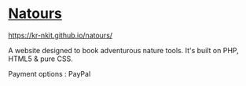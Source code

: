 # <a href="https://kr-nkit.github.io/natours/">Natours</a>

https://kr-nkit.github.io/natours/

A website designed to book adventurous nature tools.
It's built on PHP, HTML5 & pure CSS.

Payment options : PayPal
